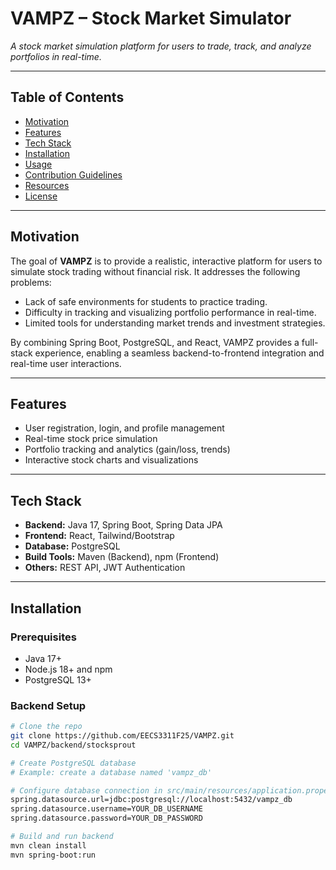 # VAMPZ – Stock Market Simulator
*A stock market simulation platform for users to trade, track, and analyze portfolios in real-time.*

---

## Table of Contents
- [Motivation](#motivation)
- [Features](#features)
- [Tech Stack](#tech-stack)
- [Installation](#installation)
- [Usage](#usage)
- [Contribution Guidelines](#contribution-guidelines)
- [Resources](#resources)
- [License](#license)

---

## Motivation
The goal of **VAMPZ** is to provide a realistic, interactive platform for users to simulate stock trading without financial risk. It addresses the following problems:
- Lack of safe environments for students to practice trading.
- Difficulty in tracking and visualizing portfolio performance in real-time.
- Limited tools for understanding market trends and investment strategies.

By combining Spring Boot, PostgreSQL, and React, VAMPZ provides a full-stack experience, enabling a seamless backend-to-frontend integration and real-time user interactions.

---

## Features
- User registration, login, and profile management
- Real-time stock price simulation
- Portfolio tracking and analytics (gain/loss, trends)
- Interactive stock charts and visualizations

---

## Tech Stack
- **Backend:** Java 17, Spring Boot, Spring Data JPA
- **Frontend:** React, Tailwind/Bootstrap
- **Database:** PostgreSQL
- **Build Tools:** Maven (Backend), npm (Frontend)
- **Others:** REST API, JWT Authentication 

---

## Installation

### Prerequisites
- Java 17+
- Node.js 18+ and npm
- PostgreSQL 13+

### Backend Setup
```bash
# Clone the repo
git clone https://github.com/EECS3311F25/VAMPZ.git
cd VAMPZ/backend/stocksprout

# Create PostgreSQL database
# Example: create a database named 'vampz_db'

# Configure database connection in src/main/resources/application.properties
spring.datasource.url=jdbc:postgresql://localhost:5432/vampz_db
spring.datasource.username=YOUR_DB_USERNAME
spring.datasource.password=YOUR_DB_PASSWORD

# Build and run backend
mvn clean install
mvn spring-boot:run
